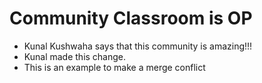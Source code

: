 # Community Classroom is OP

- Kunal Kushwaha says that this community is amazing!!!
- Kunal made this change.
- This is an example to make a merge conflict
